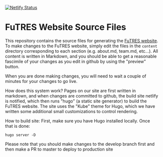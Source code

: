 [![Netlify Status](https://api.netlify.com/api/v1/badges/1865e135-1a60-4eca-8a60-b256b0e7cf9e/deploy-status)](https://app.netlify.com/sites/futreswebsite/deploys)

# FuTRES Website Source Files

This repository contains the source files for generating the [FuTRES website](http://futres.org/).
To make changes to the FuTRES website, simply edit the files in the ```content``` directory corresponding
to each section (e.g. about.md, team.md, etc...).  All content is written in Markdown, and you should 
be able to get a reasonable fascimile of your changes as you edit in github by using the "preview" button.  

When you are done making changes, you will need to wait a couple of minutes for your changes to go live.

How does this system work?  Pages on our site are first written in markdown, and when changes are committed to github, the build site netlify is notified, which then runs  "hugo" (a static site generator) to build the FuTRES website.   The site uses the "Kube" theme for Hugo, which we have written some additional small customizations to control rendering.

How to build site:
First, make sure you have Hugo installed locally.  Once that is done:
```
hugo server -D
```

Please note that you should make changes to the develop branch first and then make a PR to master to deploy to production site
